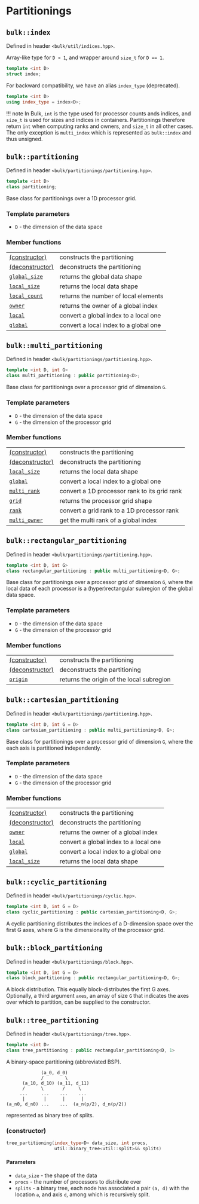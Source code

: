 # Partitionings

## `bulk::index`

Defined in header `<bulk/util/indices.hpp>`.

Array-like type for `D > 1`, and wrapper around `size_t` for `D == 1`.
```cpp
template <int D>
struct index;
```

For backward compatibility, we have an alias `index_type` (deprecated).

```cpp
template <int D>
using index_type = index<D>;
```

!!! note
    In Bulk, `int` is the type used for processor counts ands indices, and `size_t` is used for sizes and indices in containers. Partitionings therefore return `int` when computing ranks and owners, and `size_t` in all other cases. The only exception is `multi_index` which is represented as `bulk::index` and thus unsigned.

## `bulk::partitioning`

Defined in header `<bulk/partitionings/partitioning.hpp>`.

```cpp
template <int D>
class partitioning;
```

Base class for partitionings over a 1D processor grid.

### Template parameters

- `D` - the dimension of the data space

### Member functions

|                                                  |                                       |
|--------------------------------------------------|---------------------------------------|
| [(constructor)](partitioning/constructor.md)     | constructs the partitioning           |
| [(deconstructor)](partitioning/deconstructor.md) | deconstructs the partitioning         |
| [`global_size`](partitioning/global_size.md)     | returns the global data shape         |
| [`local_size`](partitioning/local_size.md)       | returns the local data shape          |
| [`local_count`](partitioning/local_count.md)     | returns the number of local elements  |
| [`owner`](partitioning/owner.md)                 | returns the owner of a global index   |
| [`local`](partitioning/local.md)                 | convert a global index to a local one |
| [`global`](partitioning/global.md)               | convert a local index to a global one |

## `bulk::multi_partitioning`

Defined in header `<bulk/partitionings/partitioning.hpp>`.

```cpp
template <int D, int G>
class multi_partitioning : public partitioning<D>;
```

Base class for partitionings over a processor grid of dimension `G`.

### Template parameters

- `D` - the dimension of the data space
- `G` - the dimension of the processor grid

### Member functions

|                                                        |                                              |
|--------------------------------------------------------|----------------------------------------------|
| [(constructor)](multi_partitioning/constructor.md)     | constructs the partitioning                  |
| [(deconstructor)](multi_partitioning/deconstructor.md) | deconstructs the partitioning                |
| [`local_size`](multi_partitioning/local_size.md)       | returns the local data shape                 |
| [`global`](multi_partitioning/global.md)               | convert a local index to a global one        |
| [`multi_rank`](multi_partitioning/multi_rank.md)       | convert a 1D processor rank to its grid rank |
| [`grid`](multi_partitioning/grid.md)                   | returns the processor grid shape             |
| [`rank`](multi_partitioning/rank.md)                   | convert a grid rank to a 1D processor rank   |
| [`multi_owner`](multi_partitioning/multi_owner.md)     | get the multi rank of a global index         |


## `bulk::rectangular_partitioning`

Defined in header `<bulk/partitionings/partitioning.hpp>`.

```cpp
template <int D, int G>
class rectangular_partitioning : public multi_partitioning<D, G>;
```

Base class for partitionings over a processor grid of dimension `G`, where the
local data of each processor is a (hyper)rectangular subregion of the global
data space.

### Template parameters

- `D` - the dimension of the data space
- `G` - the dimension of the processor grid

### Member functions

|                                                        |                                           |
|--------------------------------------------------------|-------------------------------------------|
| [(constructor)](rectangular_partitioning/constructor.md) | constructs the partitioning               |
| [(deconstructor)](rectangular_partitioning/deconstructor.md) | deconstructs the partitioning             |
| [`origin`](rectangular_partitioning/origin.md)    | returns the origin of the local subregion |

## `bulk::cartesian_partitioning`

Defined in header `<bulk/partitionings/partitioning.hpp>`.

```cpp
template <int D, int G = D>
class cartesian_partitioning : public multi_partitioning<D, G>;
```

Base class for partitionings over a processor grid of dimension `G`, where the
each axis is partitioned independently.

### Template parameters

- `D` - the dimension of the data space
- `G` - the dimension of the processor grid

### Member functions

|                                                        |                                       |
|--------------------------------------------------------|---------------------------------------|
| [(constructor)](cartesian_partitioning/constructor.md) | constructs the partitioning           |
| [(deconstructor)](cartesian_partitioning/deconstructor.md) | deconstructs the partitioning         |
| [`owner`](cartesian_partitioning/owner.md)             | returns the owner of a global index   |
| [`local`](cartesian_partitioning/local.md)             | convert a global index to a local one |
| [`global`](cartesian_partitioning/global.md)           | convert a local index to a global one |
| [`local_size`](cartesian_partitioning/local_size.md)   | returns the local data shape          |

## `bulk::cyclic_partitioning`

Defined in header `<bulk/partitionings/cyclic.hpp>`.

```cpp
template <int D, int G = D>
class cyclic_partitioning : public cartesian_partitioning<D, G>;
```

A cyclic partitioning distributes the indices of a D-dimension space over the
first G axes, where G is the dimensionality of the processor grid.

## `bulk::block_partitioning`

Defined in header `<bulk/partitionings/block.hpp>`.

```cpp
template <int D, int G = D>
class block_partitioning : public rectangular_partitioning<D, G>;
```

A block distribution. This equally block-distributes the first G axes.
Optionally, a third argument `axes`, an array of size `G` that indicates the
axes over which to partition, can be supplied to the constructor.

## `bulk::tree_partitioning`

Defined in header `<bulk/partitionings/tree.hpp>`.

```cpp
template <int D>
class tree_partitioning : public rectangular_partitioning<D, 1>
```

A binary-space partitioning (abbreviated BSP).

```
             (a_0, d_0)
             /        \
      (a_10, d_10) (a_11, d_11)
      /      \       /     \
     ...     ...    ...    ...
      |       |      |      |
(a_n0, d_n0) ...    ...  (a_n(p/2), d_n(p/2))
```

represented as binary tree of splits.

### (constructor)

```cpp
tree_partitioning(index_type<D> data_size, int procs,
                  util::binary_tree<util::split>&& splits)
```

#### Parameters

* `data_size` - the shape of the data
* `procs` - the number of processors to distribute over
* `splits` - a binary tree, each node has associated a pair `(a, d)` with the
  location `a`, and axis `d`, among which is recursively split.
